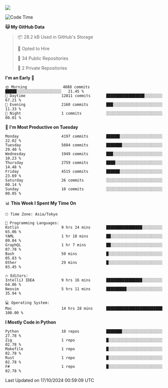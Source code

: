 ![](https://komarev.com/ghpvc/?username=kitagawa-hr)

<!--START_SECTION:waka-->
![Code Time](http://img.shields.io/badge/Code%20Time-1%2C121%20hrs%2045%20mins-blue)

**🐱 My GitHub Data** 

> 📦 28.2 kB Used in GitHub's Storage 
 > 
> 💼 Opted to Hire
 > 
> 📜 34 Public Repositories 
 > 
> 🔑 2 Private Repositories 
 > 
**I'm an Early 🐤** 

```text
🌞 Morning                4088 commits        █████░░░░░░░░░░░░░░░░░░░░   21.45 % 
🌆 Daytime                12811 commits       █████████████████░░░░░░░░   67.21 % 
🌃 Evening                2160 commits        ███░░░░░░░░░░░░░░░░░░░░░░   11.33 % 
🌙 Night                  1 commits           ░░░░░░░░░░░░░░░░░░░░░░░░░   00.01 % 
```
📅 **I'm Most Productive on Tuesday** 

```text
Monday                   4197 commits        ██████░░░░░░░░░░░░░░░░░░░   22.02 % 
Tuesday                  5604 commits        ███████░░░░░░░░░░░░░░░░░░   29.40 % 
Wednesday                1949 commits        ███░░░░░░░░░░░░░░░░░░░░░░   10.23 % 
Thursday                 2759 commits        ████░░░░░░░░░░░░░░░░░░░░░   14.48 % 
Friday                   4515 commits        ██████░░░░░░░░░░░░░░░░░░░   23.69 % 
Saturday                 26 commits          ░░░░░░░░░░░░░░░░░░░░░░░░░   00.14 % 
Sunday                   10 commits          ░░░░░░░░░░░░░░░░░░░░░░░░░   00.05 % 
```


📊 **This Week I Spent My Time On** 

```text
🕑︎ Time Zone: Asia/Tokyo

💬 Programming Languages: 
Kotlin                   9 hrs 24 mins       ████████████████░░░░░░░░░   65.06 % 
YAML                     1 hr 18 mins        ██░░░░░░░░░░░░░░░░░░░░░░░   09.04 % 
GraphQL                  1 hr 7 mins         ██░░░░░░░░░░░░░░░░░░░░░░░   07.78 % 
Bash                     50 mins             █░░░░░░░░░░░░░░░░░░░░░░░░   05.83 % 
Other                    29 mins             █░░░░░░░░░░░░░░░░░░░░░░░░   03.45 % 

🔥 Editors: 
IntelliJ IDEA            9 hrs 16 mins       ████████████████░░░░░░░░░   64.06 % 
Neovim                   5 hrs 11 mins       █████████░░░░░░░░░░░░░░░░   35.94 % 

💻 Operating System: 
Mac                      14 hrs 28 mins      █████████████████████████   100.00 % 
```

**I Mostly Code in Python** 

```text
Python                   10 repos            ███████░░░░░░░░░░░░░░░░░░   27.78 % 
Zig                      1 repo              █░░░░░░░░░░░░░░░░░░░░░░░░   02.78 % 
Makefile                 1 repo              █░░░░░░░░░░░░░░░░░░░░░░░░   02.78 % 
Rust                     1 repo              █░░░░░░░░░░░░░░░░░░░░░░░░   02.78 % 
F#                       1 repo              █░░░░░░░░░░░░░░░░░░░░░░░░   02.78 % 
```




 Last Updated on 17/10/2024 00:59:09 UTC
<!--END_SECTION:waka-->
